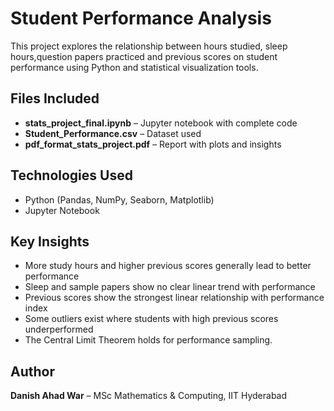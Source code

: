 # Student Performance Analysis 

This project explores the relationship between hours studied, sleep hours,question papers practiced and previous scores on student performance using Python and statistical visualization tools.

## Files Included
- **stats_project_final.ipynb** – Jupyter notebook with complete code
- **Student_Performance.csv** – Dataset used
- **pdf_format_stats_project.pdf** – Report with plots and insights

## Technologies Used
- Python (Pandas, NumPy, Seaborn, Matplotlib)
- Jupyter Notebook

## Key Insights
- More study hours and higher previous scores generally 
   lead to better performance
- Sleep and sample papers show no clear linear trend 
    with performance
- Previous scores show the strongest linear relationship 
   with performance index
- Some outliers exist where students with high previous 
   scores underperformed
- The Central Limit Theorem holds for performance sampling.

## Author
**Danish Ahad War** – MSc Mathematics & Computing, IIT Hyderabad
